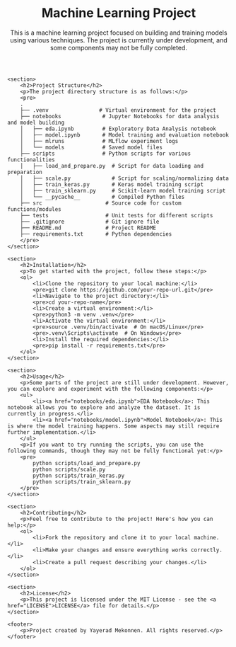 <body>
    <header>
        <h1>Machine Learning Project</h1>
        <p>This is a machine learning project focused on building and training models using various techniques. The project is currently under development, and some components may not be fully completed.</p>
    </header>

    <section>
        <h2>Project Structure</h2>
        <p>The project directory structure is as follows:</p>
        <pre>
        .
        ├── .venv                # Virtual environment for the project
        ├── notebooks             # Jupyter Notebooks for data analysis and model building
        │   ├── eda.ipynb         # Exploratory Data Analysis notebook
        │   ├── model.ipynb       # Model training and evaluation notebook
        │   ├── mlruns            # MLflow experiment logs
        │   └── models            # Saved model files
        ├── scripts               # Python scripts for various functionalities
        │   ├── load_and_prepare.py  # Script for data loading and preparation
        │   ├── scale.py             # Script for scaling/normalizing data
        │   ├── train_keras.py       # Keras model training script
        │   ├── train_sklearn.py     # Scikit-learn model training script
        │   └── __pycache__          # Compiled Python files
        ├── src                    # Source code for custom functions/modules
        ├── tests                  # Unit tests for different scripts
        ├── .gitignore             # Git ignore file
        ├── README.md              # Project README
        ├── requirements.txt       # Python dependencies
        </pre>
    </section>

    <section>
        <h2>Installation</h2>
        <p>To get started with the project, follow these steps:</p>
        <ol>
            <li>Clone the repository to your local machine:</li>
            <pre>git clone https://github.com/your-repo-url.git</pre>
            <li>Navigate to the project directory:</li>
            <pre>cd your-repo-name</pre>
            <li>Create a virtual environment:</li>
            <pre>python3 -m venv .venv</pre>
            <li>Activate the virtual environment:</li>
            <pre>source .venv/bin/activate  # On macOS/Linux</pre>
            <pre>.venv\Scripts\activate  # On Windows</pre>
            <li>Install the required dependencies:</li>
            <pre>pip install -r requirements.txt</pre>
        </ol>
    </section>

    <section>
        <h2>Usage</h2>
        <p>Some parts of the project are still under development. However, you can explore and experiment with the following components:</p>
        <ul>
            <li><a href="notebooks/eda.ipynb">EDA Notebook</a>: This notebook allows you to explore and analyze the dataset. It is currently in progress.</li>
            <li><a href="notebooks/model.ipynb">Model Notebook</a>: This is where the model training happens. Some aspects may still require further implementation.</li>
        </ul>
        <p>If you want to try running the scripts, you can use the following commands, though they may not be fully functional yet:</p>
        <pre>
            python scripts/load_and_prepare.py
            python scripts/scale.py
            python scripts/train_keras.py
            python scripts/train_sklearn.py
        </pre>
    </section>

    <section>
        <h2>Contributing</h2>
        <p>Feel free to contribute to the project! Here's how you can help:</p>
        <ol>
            <li>Fork the repository and clone it to your local machine.</li>
            <li>Make your changes and ensure everything works correctly.</li>
            <li>Create a pull request describing your changes.</li>
        </ol>
    </section>

    <section>
        <h2>License</h2>
        <p>This project is licensed under the MIT License - see the <a href="LICENSE">LICENSE</a> file for details.</p>
    </section>

    <footer>
        <p>Project created by Yayerad Mekonnen. All rights reserved.</p>
    </footer>
</body>
</html>
